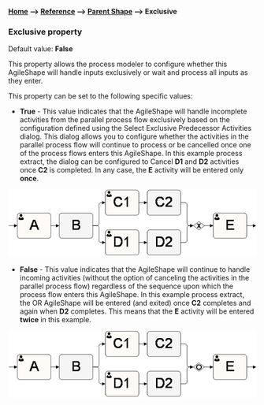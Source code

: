__[Home](/) --> [Reference](/ref) -->  [Parent Shape](javascript:history.back()) --> Exclusive__

### Exclusive property 

Default value: **False**

This property allows the process modeler to configure whether this AgileShape
will handle inputs exclusively or wait and process all inputs as they enter.

This property can be set to the following specific values:

- **True** - This value indicates that the AgileShape will handle incomplete
  activities from the parallel process flow exclusively based on the
  configuration defined using the Select Exclusive Predecessor Activities
  dialog. This dialog allows you to configure whether the activities in the
  parallel process flow will continue to process or be cancelled once one of
  the process flows enters this AgileShape. In this example process extract,
  the dialog can be configured to Cancel **D1** and **D2** activities once
  **C2** is completed. In any case, the **E** activity will be entered only
  **once**.  

![](../media/exclusive.png)

- **False** - This value indicates that the AgileShape will continue to handle
  incoming activities (without the option of canceling the activities in the
  parallel process flow) regardless of the sequence upon which the process flow
  enters this AgileShape. In this example process extract, the OR AgileShape will
  be entered (and exited) once **C2** completes and again when **D2** completes.
  This means that the **E** activity will be entered **twice** in this example.

![](../media/exclusive1.png)
